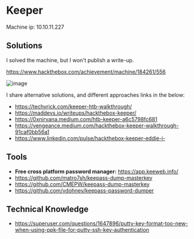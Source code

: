 # Keeper

Machine ip: 10.10.11.227

## Solutions
I solved the machine, but I won't publish a write-up. 

https://www.hackthebox.com/achievement/machine/184261/556

![image](https://github.com/h4md153v63n/CTFs/assets/5091265/ada0b1b1-44cd-4ecb-99a8-a0b04b09ee33)

I share alternative solutions, and different approaches links in the below:
+ https://techyrick.com/keeper-htb-walkthrough/
+ https://maddevs.io/writeups/hackthebox-keeper/
+ https://0xnirvana.medium.com/htb-keeper-a6c5798fc681
+ https://vengeance.medium.com/hackthebox-keeper-walkthrough-91caf0bb56a1
+ https://www.linkedin.com/pulse/hackthebox-keeper-eddie-j-


## Tools
+ **Free cross platform password manager:** https://app.keeweb.info/
+ https://github.com/matro7sh/keepass-dump-masterkey
+ https://github.com/CMEPW/keepass-dump-masterkey
+ https://github.com/vdohney/keepass-password-dumper


## Technical Knowledge
+ https://superuser.com/questions/1647896/putty-key-format-too-new-when-using-ppk-file-for-putty-ssh-key-authentication
